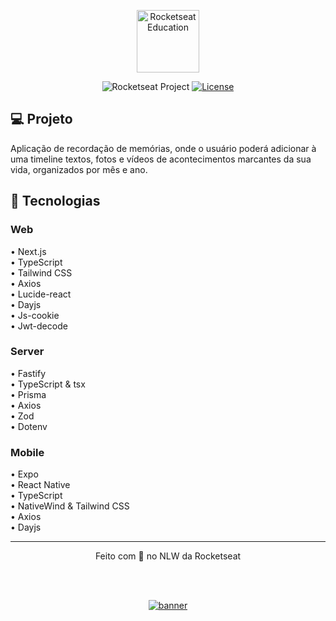 <p align="center">
  <img alt="Rocketseat Education" src="https://avatars.githubusercontent.com/u/69590972?s=200&v=4" width="100px" />
</p>

<p align="center">
  <img src="https://img.shields.io/static/v1?label=Rocketseat&message=Education&color=8257e5&labelColor=202024" alt="Rocketseat Project" />
  <a href="LICENSE"><img  src="https://img.shields.io/static/v1?label=License&message=MIT&color=8257e5&labelColor=202024" alt="License"></a>
</p>

## 💻 Projeto

Aplicação de recordação de memórias, onde o usuário poderá adicionar à uma timeline textos, fotos e vídeos de acontecimentos marcantes da sua vida, organizados por mês e ano.

## 📝 Tecnologias

### Web
• Next.js <br />
• TypeScript <br />
• Tailwind CSS <br />
• Axios <br />
• Lucide-react <br />
• Dayjs <br />
• Js-cookie <br /> 
• Jwt-decode

### Server
• Fastify <br />
• TypeScript & tsx <br />
• Prisma <br />
• Axios <br />
• Zod <br />
• Dotenv

### Mobile
• Expo <br />
• React Native <br />
• TypeScript <br />
• NativeWind & Tailwind CSS <br />
• Axios <br />
• Dayjs

---

<p align="center">
  Feito com 💜 no NLW da Rocketseat
</p>

<br />
<br />

<p align="center">
  <a href="https://discord.gg/rocketseat" target="_blank">
    <img align="center" src="https://storage.googleapis.com/golden-wind/comunidade/rodape.svg" alt="banner"/>
  </a>
</p>

